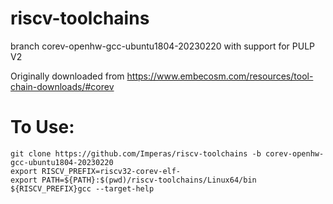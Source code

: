 # riscv-toolchains

branch corev-openhw-gcc-ubuntu1804-20230220 with support for PULP V2

Originally downloaded from https://www.embecosm.com/resources/tool-chain-downloads/#corev

# To Use:
```
git clone https://github.com/Imperas/riscv-toolchains -b corev-openhw-gcc-ubuntu1804-20230220
export RISCV_PREFIX=riscv32-corev-elf-
export PATH=${PATH}:$(pwd)/riscv-toolchains/Linux64/bin
${RISCV_PREFIX}gcc --target-help
```
